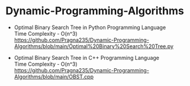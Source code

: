 # Dynamic-Programming-Algorithms
* Optimal Binary Search Tree in Python Programming Language
  <br>Time Complexity - O(n^3) 
  <br>https://github.com/Pragna235/Dynamic-Programming-Algorithms/blob/main/Optimal%20Binary%20Search%20Tree.py
  
* Optimal Binary Search Tree in C++ Programming Language
  <br>Time Complexity - O(n^3)
  <br>https://github.com/Pragna235/Dynamic-Programming-Algorithms/blob/main/OBST.cpp
